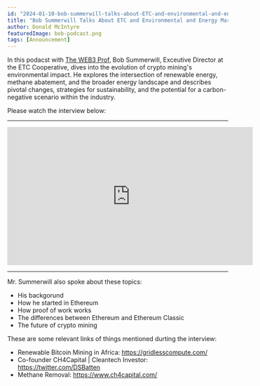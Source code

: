 ```yaml
---
id: "2024-01-10-bob-summerwill-talks-about-ETC-and-environmental-and-energy-market-positives-of-crypto-mining-on-the-web3-podcast-en"
title: "Bob Summerwill Talks About ETC and Environmental and Energy Market Positives of Crypto Mining on The WEB3 Prof Podcast"
author: Donald McIntyre
featuredImage: bob-podcast.png
tags: [Announcement]
---
```


In this podacst with [The WEB3 Prof](https://www.youtube.com/@TheWeb3Prof), Bob Summerwill, Exceutive Director at the ETC Cooperative, dives into the evolution of crypto mining's environmental impact. He explores the intersection of renewable energy, methane abatement, and the broader energy landscape and describes pivotal changes, strategies for sustainability, and the potential for a carbon-negative scenario within the industry.

Please watch the interview below:

---

<iframe width="560" height="315" src="https://www.youtube.com/embed/riYTloTxVTI?si=kV3vW-HmqP-vVsHZ" title="YouTube video player" frameborder="0" allow="accelerometer; autoplay; clipboard-write; encrypted-media; gyroscope; picture-in-picture; web-share" allowfullscreen></iframe>

---

Mr. Summerwill also spoke about these topics:

- His backgorund
- How he started in Ethereum
- How proof of work works
- The differences between Ethereum and Ethereum Classic
- The future of crypto mining

These are some relevant links of things mentioned durting the interview:

- Renewable Bitcoin Mining in Africa: https://gridlesscompute.com/ 
- Co-founder CH4Capital | Cleantech Investor:  https://twitter.com/DSBatten 
- Methane Removal: https://www.ch4capital.com/
